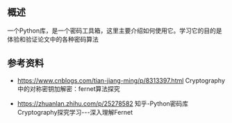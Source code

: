 ## 概述

一个Python库，是一个密码工具箱，这里主要介绍如何使用它。学习它的目的是体验和验证论文中的各种密码算法

## 参考资料

- <https://www.cnblogs.com/tian-jiang-ming/p/8313397.html> Cryptography中的对称密钥加解密：fernet算法探究

- <https://zhuanlan.zhihu.com/p/25278582> 知乎-Python密码库Cryptography探究学习---深入理解Fernet
